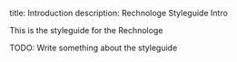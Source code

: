 title: Introduction
description: Rechnologe Styleguide Intro

This is the styleguide for the Rechnologe

TODO: Write something about the styleguide
